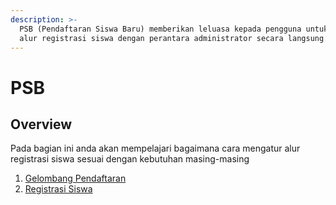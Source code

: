 ```yaml
---
description: >-
  PSB (Pendaftaran Siswa Baru) memberikan leluasa kepada pengguna untuk mengatur
  alur registrasi siswa dengan perantara administrator secara langsung.
---
```


# PSB



## Overview

Pada bagian ini anda akan mempelajari bagaimana cara mengatur alur registrasi siswa sesuai dengan kebutuhan masing-masing

1. [Gelombang Pendaftaran](gelombang-pendaftaran.md)
2. [Registrasi Siswa](registrasi-siswa.md)
